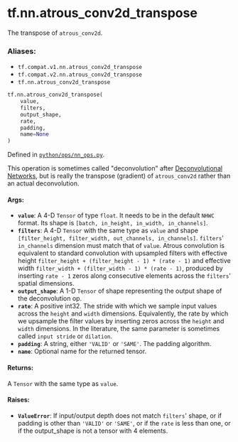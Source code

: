 <div itemscope itemtype="http://developers.google.com/ReferenceObject">
<meta itemprop="name" content="tf.nn.atrous_conv2d_transpose" />
<meta itemprop="path" content="Stable" />
</div>

# tf.nn.atrous_conv2d_transpose

The transpose of `atrous_conv2d`.

### Aliases:

* `tf.compat.v1.nn.atrous_conv2d_transpose`
* `tf.compat.v2.nn.atrous_conv2d_transpose`
* `tf.nn.atrous_conv2d_transpose`

``` python
tf.nn.atrous_conv2d_transpose(
    value,
    filters,
    output_shape,
    rate,
    padding,
    name=None
)
```



Defined in [`python/ops/nn_ops.py`](/code/stable/tensorflow/python/ops/nn_ops.py).

<!-- Placeholder for "Used in" -->

This operation is sometimes called "deconvolution" after [Deconvolutional
Networks](https://www.matthewzeiler.com/mattzeiler/deconvolutionalnetworks.pdf),
but is really the transpose (gradient) of `atrous_conv2d` rather than an
actual deconvolution.

#### Args:


* <b>`value`</b>: A 4-D `Tensor` of type `float`. It needs to be in the default `NHWC`
  format. Its shape is `[batch, in_height, in_width, in_channels]`.
* <b>`filters`</b>: A 4-D `Tensor` with the same type as `value` and shape
  `[filter_height, filter_width, out_channels, in_channels]`. `filters`'
  `in_channels` dimension must match that of `value`. Atrous convolution is
  equivalent to standard convolution with upsampled filters with effective
  height `filter_height + (filter_height - 1) * (rate - 1)` and effective
  width `filter_width + (filter_width - 1) * (rate - 1)`, produced by
  inserting `rate - 1` zeros along consecutive elements across the
  `filters`' spatial dimensions.
* <b>`output_shape`</b>: A 1-D `Tensor` of shape representing the output shape of the
  deconvolution op.
* <b>`rate`</b>: A positive int32. The stride with which we sample input values across
  the `height` and `width` dimensions. Equivalently, the rate by which we
  upsample the filter values by inserting zeros across the `height` and
  `width` dimensions. In the literature, the same parameter is sometimes
  called `input stride` or `dilation`.
* <b>`padding`</b>: A string, either `'VALID'` or `'SAME'`. The padding algorithm.
* <b>`name`</b>: Optional name for the returned tensor.


#### Returns:

A `Tensor` with the same type as `value`.



#### Raises:


* <b>`ValueError`</b>: If input/output depth does not match `filters`' shape, or if
  padding is other than `'VALID'` or `'SAME'`, or if the `rate` is less
  than one, or if the output_shape is not a tensor with 4 elements.